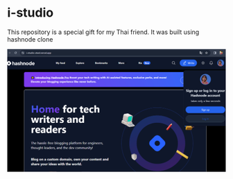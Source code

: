 # i-studio
This repository is a special gift for my Thai friend. It was built using hashnode clone


<p align="center">
  <a href="https://i-studio-steel.vercel.app">
    <img src="/public/WhatsApp Image.png" alt="WhatsApp Image" />
  </a>




